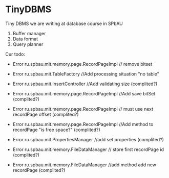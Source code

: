 # TinyDBMS
Tiny DBMS we are writing at database course in SPbAU

1. Buffer manager
2. Data format
3. Query planner


Cur todo:
* Error ru.spbau.mit.memory.page.RecordPageImpl // remove bitset
* Error ru.spbau.mit.TableFactory //Add processing situation "no table"


* Error ru.spbau.mit.InsertController //Add validating size (complited?)
* Error ru.spbau.mit.memory.page.RecordPageImpl //Add save bitSet (complited?)
* Error ru.spbau.mit.memory.page.RecordPageImpl // must use next recordPage offset (complited?)
* Error ru.spbau.mit.memory.page.RecordPageImpl //Add method to recordPage "is free space?" (complited?)
* Error ru.spbau.mit.PropertiesManager //add set properties (complited?)
* Error ru.spbau.mit.memory.FileDataManager // store first recordPage id (complited?)
* Error ru.spbau.mit.memory.FileDataManager //add method add new recordPage (complited?)



